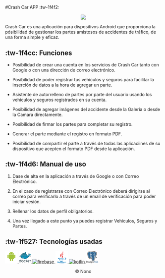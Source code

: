 #Crash Car APP :tw-1f4f2:

<p align="center">
<img align="center" src="https://i.imgur.com/Bp9zIHO.png" />
</p>

Crash Car es una aplicación para dispositivos Android que proporciona la pósibilidad de gestionar los partes amistosos de accidentes de tráfico, de una forma simple y eficaz.

## :tw-1f4cc: Funciones
- Posibilidad de crear una cuenta en los servicios de Crash Car tanto con Google o con una dirección de correo electrónico.

- Posibilidad de poder registrar tus vehiculos y seguros para facilitar la inserción de datos a la hora de agregar un parte.

- Asistente de autorrelleno de partes por parte del usuario usando los vehiculos y seguros registrados en su cuenta.

- Posibilidad de agregar imágenes del accidente desde la Galería o desde la Camara directamente.

- Posibilidad de firmar los partes para completar su registro.

- Generar el parte mediante el registro en formato PDF.

- Posibilidad de compartir el parte a través de todas las aplicaciines de su dispositivo que acepten el formato PDF desde la aplicación.

## :tw-1f4d6: Manual de uso
1. Dase de alta en la aplicación a través de Google  o con Correo Electrónico.

2. En el caso de registrarse con Correo Electrónico deberá dirigirse al correo para verificarlo a través de un email de verificación para poder iniciar sesión.

3. Rellenar los datos de perfil obligatorios.

4. Una vez llegado a este punto ya puedes registrar Vehículos, Seguros y Partes.

## :tw-1f527: Tecnologías usadas
<p align="left"> <a href="https://developer.android.com" target="_blank" rel="noreferrer"> <img src="https://raw.githubusercontent.com/devicons/devicon/master/icons/android/android-original-wordmark.svg" alt="android" width="40" height="40"/> </a>  <a href="https://www.docker.com/" target="_blank" rel="noreferrer"> <img src="https://raw.githubusercontent.com/devicons/devicon/master/icons/docker/docker-original-wordmark.svg" alt="docker" width="40" height="40"/> </a>  <a href="https://firebase.google.com/" target="_blank" rel="noreferrer"> <img src="https://www.vectorlogo.zone/logos/firebase/firebase-icon.svg" alt="firebase" width="40" height="40"/> </a>  <a href="https://www.java.com" target="_blank" rel="noreferrer"> <img src="https://raw.githubusercontent.com/devicons/devicon/master/icons/java/java-original.svg" alt="java" width="40" height="40"/> </a> <a href="https://kotlinlang.org" target="_blank" rel="noreferrer"> <img src="https://www.vectorlogo.zone/logos/kotlinlang/kotlinlang-icon.svg" alt="kotlin" width="40" height="40"/> </a> <a href="https://www.postgresql.org" target="_blank" rel="noreferrer"> <img src="https://raw.githubusercontent.com/devicons/devicon/master/icons/postgresql/postgresql-original-wordmark.svg" alt="postgresql" width="40" height="40"/> </a>



<p align="center">
&copy; Nono
</p>

